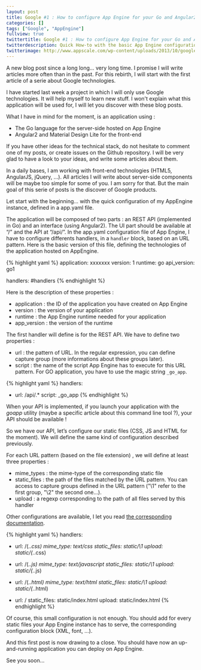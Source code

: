 ```yaml
---
layout: post
title: Google #1 : How to configure App Engine for your Go and Angular2 application
categories: []
tags: ["Google", "AppEngine"]
fullview: true
twittertitle: Google #1 : How to configure App Engine for your Go and Angular2 application
twitterdescription: Quick How-to with the basic App Engine configuration for an applicaiton using REST API and static files
twitterimage: http://www.appscale.com/wp-content/uploads/2013/10/google-app-engine-logo.png
---
```


A new blog post since a long long… very long time. I promise I will write articles more often than in the past. For this rebirth, I will start with the first article of a serie about Google technologies. 

I have started last week a project in which I will only use Google technologies. It will help myself to learn new stuff. I won't explain what this application will be used for, I will let you discover with these blog posts.

What I have in mind for the moment, is an application using : 

- The Go language for the server-side hosted on App Engine
- Angular2 and Material Design Lite for the front-end

If you have other ideas for the technical stack, do not hesitate to comment one of my posts, or create issues on the Github repository. I will be very glad to have a look to your ideas, and write some articles about them.

In a daily bases, I am working with front-end technologies (HTML5, AngularJS, jQuery, ...). All articles I will write about server-side components will be maybe too simple for some of you. I am sorry for that. But the main goal of this serie of posts is the discover of Google products. 

Let start with the beginning… with the quick configuration of my AppEngine instance, defined in a app.yaml file. 

The application will be composed of two parts : an REST API (implemented in Go) and an interface (using Angular2). The UI part should be available at “/” and the API at “/api/”. In the app.yaml configuration file of App Engine, I have to configure differents handlers, in a `handler` block,  based on an URL pattern. Here is the basic version of this file, defining the technologies of the application hosted on AppEngine. 


{% highlight yaml %}
application: xxxxxxx
version: 1
runtime: go
api_version: go1

handlers:
#handlers
{% endhighlight %}


Here is the description of these properties : 

- application : the ID of the application you have created on App Engine
- version : the version of your application
- runtime : the App Engine runtime needed for your application
- app_version : the version of the runtime

The first handler will define is for the REST API. We have to define two properties :

- url : the pattern of URL. In the regular expression, you can define capture group (more informations about these groups later). 
- script : the name of the script App Engine has to execute for this URL pattern. For GO application, you have to use the magic string `_go_app`.

{% highlight yaml %}
handlers:
- url: /api/.*
  script: _go_app
{% endhighlight %}

When your API is implemented, if you launch your application with the *goapp* utility (maybe a specific article about this command line tool ?), your API should be available !

So we have our API, let’s configure our static files (CSS, JS and HTML for the moment). We will define the same kind of configuration described previously. 

For each URL pattern (based on the file extension) , we will define at least three properties : 

- mime_types : the mime-type of the corresponding static file
- static_files : the path of the files matched by the URL pattern. You can access to capture groups defined in the URL pattern ("\1" refer to the first group, "\2" the second one...).
- upload : a regexp corresponding to the path of all files served by this handler

Other configurations are available, I let you read [the corresponding documentation](https://cloud.google.com/appengine/docs/python/config/appconfig#Python_app_yaml_Static_file_pattern_handlers).

{% highlight yaml %}
handlers:
- url: /(.*\.css)
  mime_type: text/css
  static_files: static/\1
  upload: static/(.*\.css)

- url: /(.*\.js)
  mime_type: text/javascript
  static_files: static/\1
  upload: static/(.*\.js)

- url: /(.*\.html)
  mime_type: text/html
  static_files: static/\1
  upload: static/(.*\.html)

- url: /
  static_files: static/index.html
  upload: static/index.html
{% endhighlight %}


Of course, this small configuration is not enough. You should add for every static files your App Engine instance has to serve, the corresponding configuration block (XML, font, …). 

And this first post is now drawing to a close. You should have now an up-and-running application you can deploy on App Engine. 

See you soon...



